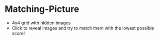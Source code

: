 # Matching-Picture
- 4x4 grid with hidden images
- Click to reveal images and try to match them with the lowest possible score!
